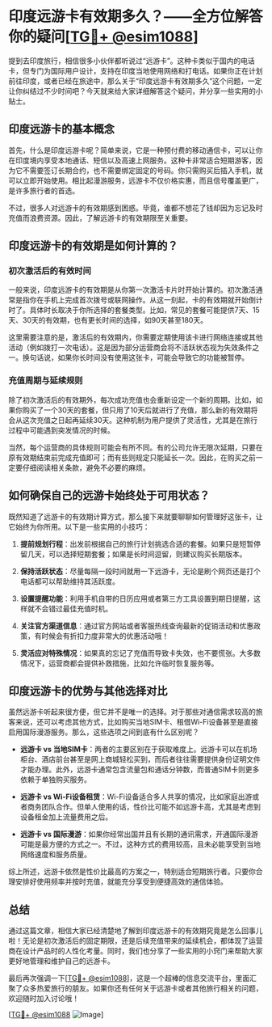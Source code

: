 # 印度远游卡有效期多久？——全方位解答你的疑问[[TG💪+ @esim1088](https://t.me/s/esim1088)]

提到去印度旅行，相信很多小伙伴都听说过“远游卡”。这种卡类似于国内的电话卡，但专门为国际用户设计，支持在印度当地使用网络和打电话。如果你正在计划前往印度，或者已经在旅途中，那么关于“印度远游卡有效期多久”这个问题，一定让你纠结过不少时间吧？今天就来给大家详细解答这个疑问，并分享一些实用的小贴士。

## 印度远游卡的基本概念

首先，什么是印度远游卡呢？简单来说，它是一种预付费的移动通信卡，可以让你在印度境内享受本地通话、短信以及高速上网服务。这种卡非常适合短期游客，因为它不需要签订长期合约，也不需要绑定固定的号码。你只需购买后插入手机，就可以立即开始使用。相比起漫游服务，远游卡不仅价格实惠，而且信号覆盖更广，是许多旅行者的首选。

不过，很多人对远游卡的有效期感到困惑。毕竟，谁都不想花了钱却因为忘记及时充值而浪费资源。因此，了解远游卡的有效期限至关重要。

## 印度远游卡的有效期是如何计算的？

### 初次激活后的有效时间

一般来说，印度远游卡的有效期是从你第一次激活卡片时开始计算的。初次激活通常是指你在手机上完成首次拨号或联网操作。从这一刻起，卡的有效期就开始倒计时了。具体时长取决于你所选择的套餐类型。比如，常见的套餐可能提供7天、15天、30天的有效期，也有更长时间的选择，如90天甚至180天。

这里需要注意的是，激活后的有效期内，你需要定期使用该卡进行网络连接或其他活动（例如拨打一次电话）。这是因为部分运营商会将不活跃状态视为失效条件之一。换句话说，如果你长时间没有使用这张卡，可能会导致它的功能被暂停。

### 充值周期与延续规则

除了初次激活后的有效期外，每次成功充值也会重新设定一个新的周期。比如，如果你购买了一个30天的套餐，但只用了10天后就进行了充值，那么新的有效期将会从这次充值之日起再延续30天。这种机制为用户提供了灵活性，尤其是在旅行过程中可能遇到突发情况的时候。

当然，每个运营商的具体规则可能会有所不同。有的公司允许无限次延期，只要在原有效期结束前完成充值即可；而有些则规定只能延长一次。因此，在购买之前一定要仔细阅读相关条款，避免不必要的麻烦。

## 如何确保自己的远游卡始终处于可用状态？

既然知道了远游卡的有效期计算方式，那么接下来就要聊聊如何管理好这张卡，让它始终为你所用。以下是一些实用的小技巧：

1. **提前规划行程**：出发前根据自己的旅行计划挑选合适的套餐。如果只是短暂停留几天，可以选择短期套餐；如果是长时间逗留，则建议购买长期版本。
   
2. **保持活跃状态**：尽量每隔一段时间就用一下远游卡，无论是刷个网页还是打个电话都可以帮助维持其活跃度。
   
3. **设置提醒功能**：利用手机自带的日历应用或者第三方工具设置到期日提醒，这样就不会错过最佳充值时机。
   
4. **关注官方渠道信息**：通过官方网站或者客服热线查询最新的促销活动和优惠政策，有时候会有折扣力度非常大的优惠活动哦！

5. **灵活应对特殊情况**：如果真的忘记了充值而导致卡失效，也不要慌张。大多数情况下，运营商都会提供补救措施，比如允许临时恢复服务等。

## 印度远游卡的优势与其他选择对比

虽然远游卡听起来很方便，但它并不是唯一的选择。对于那些对通信需求较高的旅客来说，还可以考虑其他方式，比如购买当地SIM卡、租借Wi-Fi设备甚至是直接启用国际漫游服务。那么，这些选项之间到底有什么区别呢？

- **远游卡 vs 当地SIM卡**：两者的主要区别在于获取难度上。远游卡可以在机场柜台、酒店前台甚至是网上商城轻松买到，而后者往往需要提供身份证明文件才能办理。此外，远游卡通常包含流量包和通话分钟数，而普通SIM卡则更多依赖于单独购买服务。

- **远游卡 vs Wi-Fi设备租赁**：Wi-Fi设备适合多人共享的情况，比如家庭出游或者商务团队合作。但单人使用的话，性价比可能不如远游卡高，尤其是考虑到设备租金加上流量费用之后。

- **远游卡 vs 国际漫游**：如果你经常出国并且有长期的通讯需求，开通国际漫游可能是最方便的方式之一。不过，这种方式的费用较高，且未必能享受到当地网络速度和服务质量。

综上所述，远游卡依然是性价比最高的方案之一，特别适合短期旅行者。只要你合理安排好使用频率并按时充值，就能充分享受到便捷高效的通信体验。

## 总结

通过这篇文章，相信大家已经清楚地了解到印度远游卡的有效期究竟是怎么回事儿啦！无论是初次激活后的固定期限，还是后续充值带来的延续机会，都体现了运营商在设计产品时的人性化考量。同时，我们也分享了一些实用的小窍门来帮助大家更好地管理和维护自己的远游卡。

最后再次强调一下[[TG💪+ @esim1088](https://t.me/s/esim1088)]，这是一个超棒的信息交流平台，里面汇聚了众多热爱旅行的朋友。如果你还有任何关于远游卡或者其他旅行相关的问题，欢迎随时加入讨论哦！

[[TG💪+ @esim1088](https://t.me/s/esim1088) ![Image](https://i.postimg.cc/4NQfJmqS/Snipaste-2025-05-13-00-14-12.png)]